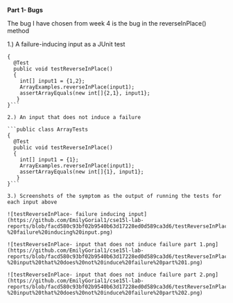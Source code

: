 **Part 1- Bugs**

The bug I have chosen from week 4 is the bug in the reverseInPlace() method

1.) A failure-inducing input as a JUnit test

```public class ArrayTests 
{
  @Test
  public void testReverseInPlace()
  {
    int[] input1 = {1,2};
    ArrayExamples.reverseInPlace(input1);
    assertArrayEquals(new int[]{2,1}, input1};
   }
}```

2.) An input that does not induce a failure

```public class ArrayTests 
{
  @Test
  public void testReverseInPlace()
  {
    int[] input1 = {1};
    ArrayExamples.reverseInPlace(input1);
    assertArrayEquals(new int[]{1}, input1};
   }
}```

3.) Screenshots of the symptom as the output of running the tests for each input above

![testReverseInPlace- failure inducing input](https://github.com/EmilyGorial1/cse15l-lab-reports/blob/facd580c93bf02b9540b63d17228ed0d589ca3d6/testReverseInPlace-%20failure%20inducing%20input.png)

![testReverseInPlace- input that does not induce failure part 1.png](https://github.com/EmilyGorial1/cse15l-lab-reports/blob/facd580c93bf02b9540b63d17228ed0d589ca3d6/testReverseInPlace-%20input%20that%20does%20not%20induce%20failure%20part%201.png)

![testReverseInPlace- input that does not induce failure part 2.png](https://github.com/EmilyGorial1/cse15l-lab-reports/blob/facd580c93bf02b9540b63d17228ed0d589ca3d6/testReverseInPlace-%20input%20that%20does%20not%20induce%20failure%20part%202.png)



